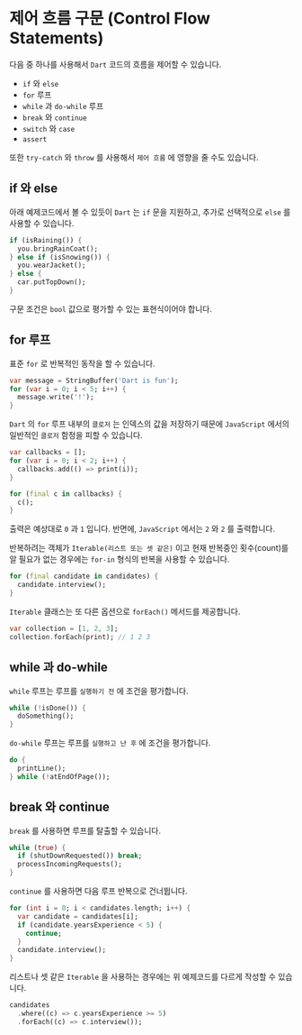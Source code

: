 # 제어 흐름 구문 (Control Flow Statements)

다음 중 하나를 사용해서 `Dart` 코드의 흐름을 제어할 수 있습니다.

- `if` 와 `else`
- `for` 루프
- `while` 과 `do-while` 루프
- `break` 와 `continue`
- `switch` 와 `case`
- `assert`

또한 `try-catch` 와 `throw` 를 사용해서 `제어 흐름` 에 영향을 줄 수도 있습니다.

## if 와 else
아래 예제코드에서 볼 수 있듯이 `Dart` 는 `if` 문을 지원하고, 추가로 선택적으로 `else` 를 사용할 수 있습니다.
```dart
if (isRaining()) {
  you.bringRainCoat();
} else if (isSnowing()) {
  you.wearJacket();
} else {
  car.putTopDown();
}
```

구문 조건은 `bool` 값으로 평가할 수 있는 표현식이어야 합니다.

## for 루프
표준 `for` 로 반복적인 동작을 할 수 있습니다.
```dart
var message = StringBuffer('Dart is fun');
for (var i = 0; i < 5; i++) {
  message.write('!');
}
```

`Dart` 의 `for` 루프 내부의 `클로저` 는 인덱스의 값을 저장하기 때문에 `JavaScript` 에서의 일반적인 `클로저` 함정을 피할 수 있습니다.
```dart
var callbacks = [];
for (var i = 0; i < 2; i++) {
  callbacks.add(() => print(i));
}

for (final c in callbacks) {
  c();
}
```

출력은 예상대로 `0` 과 `1` 입니다. 반면에, `JavaScript` 에서는 `2` 와 `2` 를 출력합니다.

반복하려는 객체가 `Iterable(리스트 또는 셋 같은)` 이고 현재 반복중인 횟수(count)를 알 필요가 없는 경우에는 `for-in` 형식의 반복을 사용할 수 있습니다.
```dart
for (final candidate in candidates) {
  candidate.interview();
}
```

`Iterable` 클래스는 또 다른 옵션으로 `forEach()` 메서드를 제공합니다.
```dart
var collection = [1, 2, 3];
collection.forEach(print); // 1 2 3
```

## while 과 do-while
`while` 루프는 루프를 `실행하기 전` 에 조건을 평가합니다.
```dart
while (!isDone()) {
  doSomething();
}
```

`do-while` 루프는 루프를 `실행하고 난 후` 에 조건을 평가합니다.
```dart
do {
  printLine();
} while (!atEndOfPage());
```

## break 와 continue
`break` 를 사용하면 루프를 탈출할 수 있습니다.
```dart
while (true) {
  if (shutDownRequested()) break;
  processIncomingRequests();
}
```

`continue` 를 사용하면 다음 루프 반복으로 건너뜁니다.
```dart
for (int i = 0; i < candidates.length; i++) {
  var candidate = candidates[i];
  if (candidate.yearsExperience < 5) {
    continue;
  }
  candidate.interview();
}
```

리스트나 셋 같은 `Iterable` 을 사용하는 경우에는 위 예제코드를 다르게 작성할 수 있습니다.
```dart
candidates
  .where((c) => c.yearsExperience >= 5)
  .forEach((c) => c.interview());
```